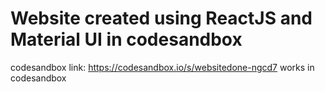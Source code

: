 # Website created using ReactJS and Material UI in codesandbox
codesandbox link: https://codesandbox.io/s/websitedone-ngcd7
works in codesandbox 

